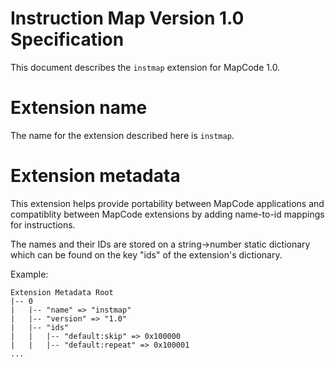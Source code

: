 Instruction Map Version 1.0 Specification
=========================================
This document describes the `instmap` extension for MapCode 1.0.

Extension name
==============
The name for the extension described here is `instmap`.

Extension metadata
==================
This extension helps provide portability between MapCode applications and compatiblity between MapCode extensions by adding name-to-id mappings for instructions.

The names and their IDs are stored on a string->number static dictionary which can be found on the key "ids" of the extension's dictionary.

Example:

```
Extension Metadata Root
|-- 0
|   |-- "name" => "instmap"
|   |-- "version" => "1.0"
|   |-- "ids"
|   |   |-- "default:skip" => 0x100000
|   |   |-- "default:repeat" => 0x100001
...
```